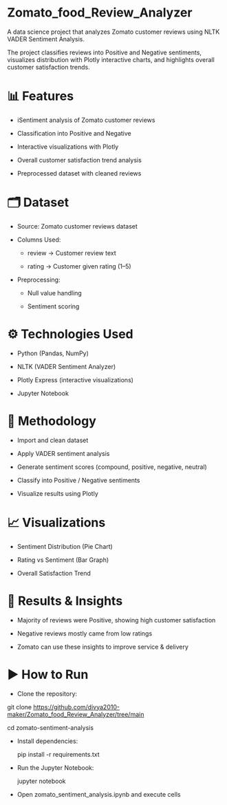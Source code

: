 # Zomato_food_Review_Analyzer
A data science project that analyzes Zomato customer reviews using NLTK VADER Sentiment Analysis.

The project classifies reviews into Positive and Negative sentiments, visualizes distribution with Plotly interactive charts, and highlights overall customer satisfaction trends.

# 📊 Features

* iSentiment analysis of Zomato customer reviews

* Classification into Positive and Negative

* Interactive visualizations with Plotly

* Overall customer satisfaction trend analysis

* Preprocessed dataset with cleaned reviews

# 🗂️ Dataset

* Source: Zomato customer reviews dataset

* Columns Used:

   * review → Customer review text

   * rating → Customer given rating (1–5)

* Preprocessing:

  * Null value handling

  * Sentiment scoring

# ⚙️ Technologies Used

  * Python (Pandas, NumPy)

  * NLTK (VADER Sentiment Analyzer)

  * Plotly Express (interactive visualizations)

  * Jupyter Notebook

# 🚀 Methodology

  * Import and clean dataset

  * Apply VADER sentiment analysis

  * Generate sentiment scores (compound, positive, negative, neutral)

  * Classify into Positive / Negative sentiments

  * Visualize results using Plotly

# 📈 Visualizations

* Sentiment Distribution (Pie Chart)

* Rating vs Sentiment (Bar Graph)

* Overall Satisfaction Trend

# 📝 Results & Insights

* Majority of reviews were Positive, showing high customer satisfaction

* Negative reviews mostly came from low ratings

* Zomato can use these insights to improve service & delivery

# ▶️ How to Run

* Clone the repository:

git clone https://github.com/divya2010-maker/Zomato_food_Review_Analyzer/tree/main

cd zomato-sentiment-analysis


* Install dependencies:

  pip install -r requirements.txt


* Run the Jupyter Notebook:

  jupyter notebook


* Open zomato_sentiment_analysis.ipynb and execute cells
